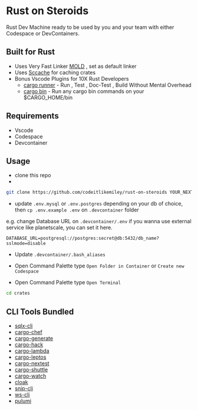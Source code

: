 # Rust on Steroids

Rust Dev Machine ready to be used by you and your team with either Codespace or DevContainers.

## Built for Rust
- Uses Very Fast Linker [MOLD](https://github.com/rui314/mold) , set as default linker
- Uses [Sccache](https://github.com/mozilla/sccache) for caching crates
- Bonus Vscode Plugins for 10X Rust Developers
  - [cargo runner](https://marketplace.visualstudio.com/items?itemName=masterustacean.cargo-runner) - Run , Test , Doc-Test , Build Without Mental Overhead
  - [cargo bin](https://marketplace.visualstudio.com/items?itemName=masterustacean.cargo-bin) - Run any cargo bin commands on your $CARGO_HOME/bin

## Requirements
- Vscode
- Codespace
- Devcontainer

## Usage
- clone this repo 
- 
```sh
git clone https://github.com/codeitlikemiley/rust-on-steroids YOUR_NEXT_BIG_PROJECT
```

- update `.env.mysql` or `.env.postgres` depending on your db of choice, then `cp .env.example .env` on `.devcontainer` folder

e.g. change Database URL on `.devcontainer/.env` if you wanna use external service like planetscale, you can set it here.

```
DATABASE_URL=postgresql://postgres:secret@db:5432/db_name?sslmode=disable
```

- Update `.devcontainer/.bash_aliases` 

- Open Command Palette type `Open Folder in Container` or `Create new Codespace`

- Open Command Palette type `Open Terminal`

```sh
cd crates
```

## CLI Tools Bundled

- [sqlx-cli](https://github.com/launchbadge/sqlx/blob/main/sqlx-cli/README.md)
- [cargo-chef](https://github.com/LukeMathWalker/cargo-chef)
- [cargo-generate](https://github.com/cargo-generate/cargo-generate)
- [cargo-hack](https://github.com/taiki-e/cargo-hack)
- [cargo-lambda](https://www.cargo-lambda.info/guide/getting-started.html)
- [cargo-leptos](https://book.leptos.dev/ssr/21_cargo_leptos.html)
- [cargo-nextest](https://nexte.st)
- [cargo-shuttle](https://docs.shuttle.rs/introduction/welcome)
- [cargo-watch](https://watchexec.github.io/docs/glob-patterns.html)
- [cloak](https://cloak.software/docs/getting-started/introduction/)
- [snip-cli](https://github.com/codeitlikemiley/snip-cli)
- [ws-cli](https://github.com/codeitlikemiley/ws-cli)
- [pulumi](https://www.pulumi.com/docs/)
